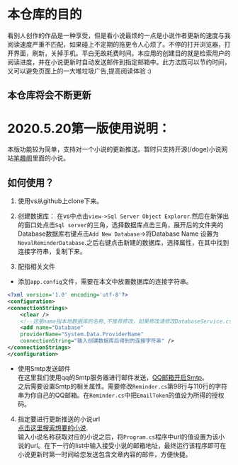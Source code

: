 # 本仓库的目的
看别人创作的作品是一种享受，但是看小说最烦的一点是小说作者更新的速度与我阅读速度严重不匹配，如果碰上不定期的拖更令人心烦了。不停的打开浏览器，打开界面，刷新，关掉手机。平白无故耗费时间。本应用的创建目的就是检索用户的阅读进度，并在小说更新时自动发送邮件到指定邮箱中。此方法既可以节约时间，又可以避免页面上的一大堆垃圾广告,提高阅读体验 :)

## 本仓库将会不断更新
# 2020.5.20第一版使用说明：
本版功能较为简单，支持对一个小说的更新推送。暂时只支持开源(/doge)小说网站[笔趣阁](http://www.biquge.se/)里面的小说。
## 如何使用？
1. 使用vs从github上clone下来。
2. 创建数据库：
在vs中点击`view->Sql Server Object Exploror`.然后在新弹出的窗口处点击`Sql server`的三角，选择数据库点击三角，展开后的文件夹的Database数据库右键点击`Add New Database`->将Database Name 设置为`NovalReminderDatabase`.之后右键点击新建的数据库，选择属性，在其中找到连接字符串，复制下来。 

3. 配指相关文件
- 添加`app.config`文件，需要在本文中放置数据库的连接字符串。  
```xml
<?xml version='1.0' encoding='utf-8'?>  
<configuration>  
<connectionStrings>  
    <clear />  
    <!--这里name指本地数据库的名称,不推荐修改，如果修改请修改DatabaseService.cs文件19行的字符参数为所设置的名字-->
    <add name="Database"
    providerName="System.Data.ProviderName"
    connectionString="输入创建数据库后得到的连接字符串" />  
</connectionStrings>  
</configuration>
```
- 使用Smtp发送邮件  
在这里我们使用qq的Smtp服务器进行邮件发送，[QQ邮箱开启Smtp](https://jingyan.baidu.com/article/6079ad0eb14aaa28fe86db5a.html)。  
之后需要设置Smtp的相关属性。需要修改`Reminder.cs`第98行与110行的字符串为你自己的QQ邮箱。在`Reminder.cs`中把`EmailToken`的值设为所得的授权码。

4. 指定要进行更新推送的小说url  
[点击这里搜索想要的小说](http://www.biquge.se/).  
输入小说名称获取对应的小说之后，将`Program.cs`程序中url的值设置为该小说的url。在下一行的list中输入接受小说的邮箱地址，最终运行该程序即可在小说更新时第一时间给您发送包含文章内容的邮件，方便快捷。